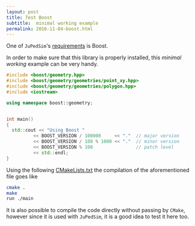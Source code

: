 ```yaml
---
layout: post
title: Test Boost
subtitle:  minimal working example
permalink: 2016-11-04-boost.html
---
```


<script src="https://cdn.mathjax.org/mathjax/latest/MathJax.js?config=TeX-AMS-MML_HTMLorMML" type="text/javascript"></script>

One of  `JuPedSim`'s [requirements](http://jupedsim.github.io/JuPedSim/2016-11-03-Requirements/) is Boost. 

In order to make sure that this library is properly installed,  this *minimal working* example can be very handy.

```c++
#include <boost/geometry.hpp>
#include <boost/geometry/geometries/point_xy.hpp>
#include <boost/geometry/geometries/polygon.hpp>
#include <iostream>

using namespace boost::geometry;


int main()
{
  std::cout << "Using Boost "
          << BOOST_VERSION / 100000     << "."  // major version
          << BOOST_VERSION / 100 % 1000 << "."  // minor version
          << BOOST_VERSION % 100                // patch level
          << std::endl;
}
```

Using the following [CMakeLists.txt](https://cst.version.fz-juelich.de/jupedsim/jpscore/snippets/3) 
the compilation of the aforementioned file goes like

```bash
cmake .
make
run ./main
```

It is also possible to compile the code directly without passing by `CMake`, however since it is used with `JuPedSim`, it is a 
good idea to test it here too. 



